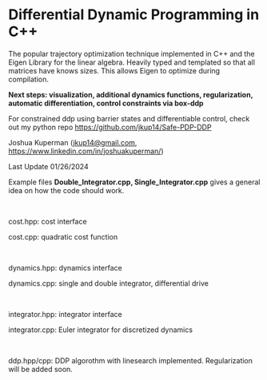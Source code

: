# Differential Dynamic Programming in C++
The popular trajectory optimization technique implemented in C++ and the Eigen Library for the linear algebra. Heavily typed and templated so that all matrices have knows sizes. This allows Eigen to optimize during compilation. 

**Next steps: visualization, additional dynamics functions, regularization, automatic differentiation, control constraints via box-ddp**

For constrained ddp using barrier states and differentiable control, check out my python repo https://github.com/jkup14/Safe-PDP-DDP

Joshua Kuperman (jkup14@gmail.com, https://www.linkedin.com/in/joshuakuperman/)

Last Update 01/26/2024

Example files **Double_Integrator.cpp, Single_Integrator.cpp** gives a general idea on how the code should work.  

$~$

cost.hpp: cost interface

cost.cpp: quadratic cost function  

$~$

dynamics.hpp: dynamics interface

dynamics.cpp: single and double integrator, differential drive  

$~$

integrator.hpp: integrator interface

integrator.cpp: Euler integrator for discretized dynamics  

$~$

ddp.hpp/cpp: DDP algorothm with linesearch implemented. Regularization will be added soon. 

